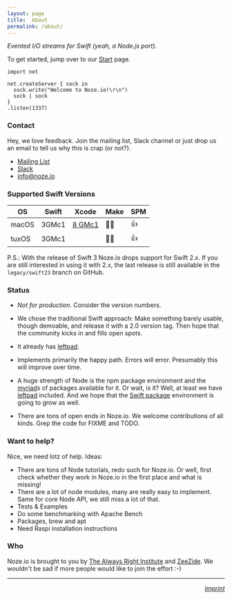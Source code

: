 ```yaml
---
layout: page
title:  About
permalink: /about/
---
```


*Evented I/O streams for Swift (yeah, a Node.js port)*.

To get started, jump over to our [Start](/start/) page.

    import net
    
    net.createServer { sock in
      sock.write("Welcome to Noze.io!\r\n")
      sock | sock
    }
    .listen(1337)

### Contact

Hey, we love feedback. Join the mailing list, Slack channel or just drop us
an email to tell us why this is crap (or not?).

- [Mailing List](https://groups.google.com/forum/#!forum/nozeio)
- [Slack](http://slack.noze.io)
- [info@noze.io](mailto:info@noze.io)


### Supported Swift Versions

| OS    | Swift | Xcode                                                      | Make | SPM  |
| ----- | ----- | ---------------------------------------------------------- | ---- | ---- |
| macOS | 3GMc1 | [8 GMc1](https://developer.apple.com/xcode/download/)      | 👍🏻  | 👍  |
| tuxOS | 3GMc1 |                                                            | 👍🏻  | 👍  |

P.S.: With the release of Swift 3 Noze.io drops support for Swift 2.x. If you
are still interested in using it with 2.x, the last release is still available
in the `legacy/swift23` branch on GitHub.


### Status

- *Not for production*. Consider the version numbers.

- We chose the traditional Swift approach:
  Make something barely usable, though demoable,
  and release it with a 2.0 version tag.
  Then hope that the community kicks in and fills open spots.

- It already has
  [leftpad](https://github.com/NozeIO/Noze.io/tree/develop/Sources/leftpad).

- Implements primarily the happy path. Errors will error. Presumably this
  will improve over time.

- A huge strength of Node is the npm package environment and the
  <a href="http://heathersfilm.tripod.com/script.txt" target="ext">myriad</a>s 
  of packages available for it.
  Or wait, is it? Well, at least we have
  [leftpad](https://github.com/NozeIO/Noze.io/tree/develop/Sources/leftpad)
  included.
  And we hope that the [Swift package](https://swift.org/package-manager/)
  environment is going to grow as well.

- There are tons of open ends in Noze.io. We welcome contributions of all kinds.
  Grep the code for FIXME and TODO.
  
### Want to help?

Nice, we need lotz of help. Ideas:

- There are tons of Node tutorials, redo such for Noze.io. Or well, first check 
  whether they work in Noze.io in the first place and what is missing!
- There are a lot of node modules, many are really easy to implement. Same for
  core Node API, we still miss a lot of that.
- Tests & Examples
- Do some benchmarking with Apache Bench
- Packages, brew and apt
- Need Raspi installation instructions

### Who

Noze.io is brought to you by
[The Always Right Institute](http://www.alwaysrightinstitute.com)
and
[ZeeZide](http://zeezide.de).
We wouldn't be sad if more people would like to join the effort :-)


<hr />

<div style="text-align: right;">
  <i><a href="http://zeezide.com/contact.html">Imprint</a></i>
</div>
